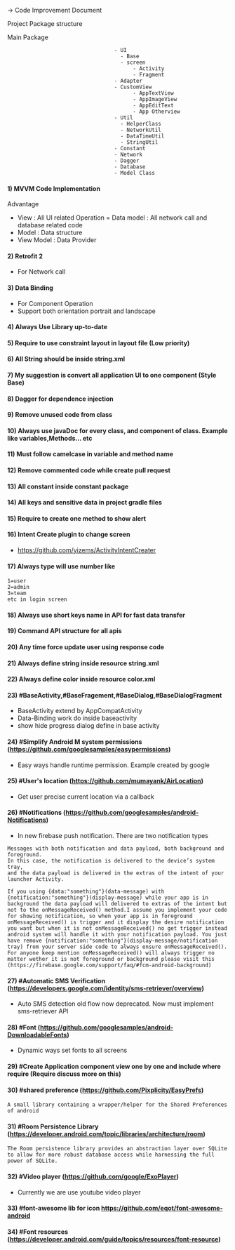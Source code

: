 -> Code Improvement Document 


Project Package structure

Main Package 
```
                                  - UI
                                    - Base
                                    - screen   
                                        - Activity
                                        - Fragment
                                  - Adapter 
                                  - CustomView
                                        - AppTextView
                                        - AppImageView
                                        - AppEditText
                                        - App Otherview
                                  - Util
                                    - HelperClass
                                    - NetworkUtil
                                    - DataTimeUtil
                                    - StringUtil
                                  - Constant
                                  - Network
                                  - Dagger
                                  - Database
                                  - Model Class 
```


#### 1) MVVM Code Implementation

Advantage

- View : All UI related Operation 
= Data model : All network call and database related code
- Model : Data structure
- View Model : Data Provider

#### 2) Retrofit 2

- For Network call

#### 3) Data Binding 

- For Component Operation
- Support both orientation portrait and landscape 

#### 4) Always Use Library up-to-date

#### 5) Require to use constraint layout in layout file (Low priority)  

#### 6) All String should be inside string.xml

#### 7) My suggestion is convert all application UI to one component (Style Base)

#### 8) Dagger for dependence injection

#### 9) Remove unused code from class

#### 10) Always use javaDoc for every class, and component of class. Example like variables,Methods... etc

#### 11) Must follow camelcase in variable and method name

#### 12) Remove commented code while create pull request

#### 13) All constant inside constant package

#### 14) All keys and sensitive data in project gradle files

#### 15) Require to create one method to show alert 

#### 16) Intent Create plugin to change screen
- https://github.com/yizems/ActivityIntentCreater

#### 17) Always type will use number like 
```
1=user
2=admin
3=team
etc in login screen
```
#### 18) Always use short keys name in API for fast data transfer

#### 19) Command API structure for all apis

#### 20) Any time force update user using response code 

#### 21) Always define string inside resource string.xml

#### 22) Always define color inside resource color.xml


#### 23) #BaseActivity,#BaseFragement,#BaseDialog,#BaseDialogFragment

- BaseActivity extend by AppCompatActivity
- Data-Binding work do inside baseactivity
- show hide progress dialog define in base activity

#### 24) #Simplify Android M system permissions (https://github.com/googlesamples/easypermissions)
- Easy ways handle runtime permission. Example created by google

#### 25) #User's location (https://github.com/mumayank/AirLocation)
- Get user  precise current location via a callback
 
#### 26) #Notifications (https://github.com/googlesamples/android-Notifications)
- In new firebase push notification. There are two notification types
``` 
Messages with both notification and data payload, both background and foreground. 
In this case, the notification is delivered to the device’s system tray,
and the data payload is delivered in the extras of the intent of your launcher Activity.

If you using {data:"something"}(data-message) with {notification:"something"}(display-message) while your app is in background the data payload will delivered to extras of the intent but not to the onMessageReceived() method.I assume you implement your code for showing notification, so when your app is in foreground onMessageReceived() is trigger and it display the desire notification you want but when it is not onMessageReceived() no get trigger instead android system will handle it with your notification payload. You just have remove {notification:"something"}(display-message/notification tray) from your server side code to always ensure onMessageReceived().
For anyone keep mention onMessageReceived() will always trigger no matter wether it is not foreground or background please visit this (https://firebase.google.com/support/faq/#fcm-android-background)
```

#### 27) #Automatic SMS Verification (https://developers.google.com/identity/sms-retriever/overview)
- Auto SMS detection old flow now deprecated. Now must implement sms-retriever API

#### 28) #Font (https://github.com/googlesamples/android-DownloadableFonts)
- Dynamic ways set fonts to all screens

#### 29) #Create Application component view one by one and include where require (Require discuss more on this)

#### 30) #shared preference (https://github.com/Pixplicity/EasyPrefs)
```
A small library containing a wrapper/helper for the Shared Preferences of android
```

#### 31) #Room Persistence Library (https://developer.android.com/topic/libraries/architecture/room)
```
The Room persistence library provides an abstraction layer over SQLite to allow for more robust database access while harnessing the full power of SQLite.
```

#### 32) #Video player (https://github.com/google/ExoPlayer)
- Currently we are use youtube video player 

#### 33) #font-awesome lib for icon https://github.com/eqot/font-awesome-android

#### 34) #Font resources (https://developer.android.com/guide/topics/resources/font-resource)


  
